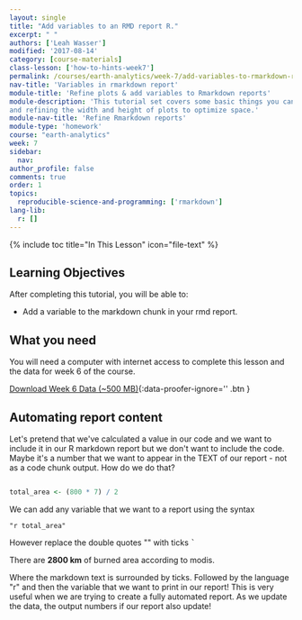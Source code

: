 ```yaml
---
layout: single
title: "Add variables to an RMD report R."
excerpt: " "
authors: ['Leah Wasser']
modified: '2017-08-14'
category: [course-materials]
class-lesson: ['how-to-hints-week7']
permalink: /courses/earth-analytics/week-7/add-variables-to-rmarkdown-report/
nav-title: 'Variables in rmarkdown report'
module-title: 'Refine plots & add variables to Rmarkdown reports'
module-description: 'This tutorial set covers some basic things you can do to refine your plots in Rmarkdown document. It covers plotting in grids, adding titles to plotRGB() plots
and refining the width and height of plots to optimize space.'
module-nav-title: 'Refine Rmarkdown reports'
module-type: 'homework'
course: "earth-analytics"
week: 7
sidebar:
  nav:
author_profile: false
comments: true
order: 1
topics:
  reproducible-science-and-programming: ['rmarkdown']
lang-lib:
  r: []
---
```


{% include toc title="In This Lesson" icon="file-text" %}

<div class='notice--success' markdown="1">

## <i class="fa fa-graduation-cap" aria-hidden="true"></i> Learning Objectives

After completing this tutorial, you will be able to:

* Add a variable to the markdown chunk in your rmd report.

## <i class="fa fa-check-square-o fa-2" aria-hidden="true"></i> What you need

You will need a computer with internet access to complete this lesson and the
data for week 6 of the course.

[<i class="fa fa-download" aria-hidden="true"></i> Download Week 6 Data (~500 MB)](https://ndownloader.figshare.com/files/7677208){:data-proofer-ignore='' .btn }
</div>




## Automating report content

Let's pretend that we've calculated a value in our code and we want to include
it in our R markdown report but we don't want to include the code. Maybe it's a
number that we want to appear in the TEXT of our report - not as a code chunk
output. How do we do that?



```r

total_area <- (800 * 7) / 2
```

We can add any variable that we want to a report using the syntax

`"r total_area"`

However replace the double quotes "" with ticks <kbd>`</kbd>


There are **2800 km** of burned area according to modis.

Where the markdown text is surrounded by ticks. Followed by the language "r"
and then the variable that we want to print in our report! This is very useful
when we are trying to create a fully automated report. As we update the data,
the output numbers if our report also update!
